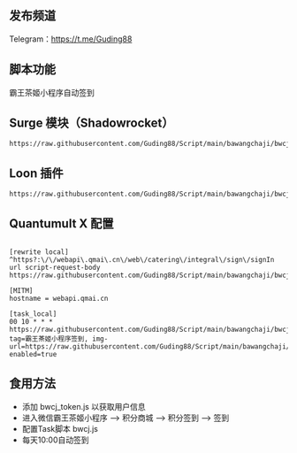 ## 发布频道
Telegram：https://t.me/Guding88

## 脚本功能
霸王茶姬小程序自动签到

## Surge 模块（Shadowrocket）

```properties
https://raw.githubusercontent.com/Guding88/Script/main/bawangchaji/bwcj.sgmodule
```
## Loon 插件

```properties
https://raw.githubusercontent.com/Guding88/Script/main/bawangchaji/bwcj.plugin
```


## Quantumult X 配置

```properties

[rewrite local]
^https?:\/\/webapi\.qmai\.cn\/web\/catering\/integral\/sign\/signIn url script-request-body https://raw.githubusercontent.com/Guding88/Script/main/bawangchaji/bwcj_token.js

[MITM]
hostname = webapi.qmai.cn

[task_local]
00 10 * * * https://raw.githubusercontent.com/Guding88/Script/main/bawangchaji/bwcj.js, tag=霸王茶姬小程序签到, img-url=https://raw.githubusercontent.com/Guding88/Script/main/bawangchaji/bwcj.png, enabled=true

```


## 食用方法
  * 添加 bwcj_token.js 以获取用户信息
  * 进入微信霸王茶姬小程序 --> 积分商城 --> 积分签到 --> 签到
  * 配置Task脚本 bwcj.js
  * 每天10:00自动签到
